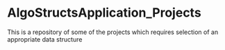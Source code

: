 # AlgoStructsApplication_Projects

This is a repository of some of the projects which requires selection of an appropriate data structure
